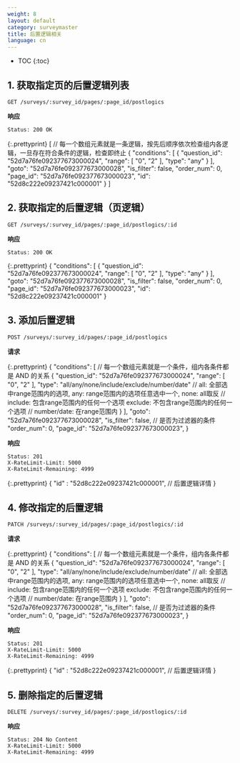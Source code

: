 ```yaml
---
weight: 8
layout: default
category: surveymaster
title: 后置逻辑相关
language: cn
---
```


* TOC
{:toc}

## 1. 获取指定页的后置逻辑列表
    GET /surveys/:survey_id/pages/:page_id/postlogics

**响应**

    Status: 200 OK

{:.prettyprint}
    [ // 每一个数组元素就是一条逻辑，按先后顺序依次检查组内各逻辑，一旦存在符合条件的逻辑，检查即终止
        {
            "conditions": [
                {
                    "question_id": "52d7a76fe092377673000024",
                    "range": [
                        "0",
                        "2"
                    ],
                    "type": "any"
                }
            ],
            "goto": "52d7a76fe092377673000028",
            "is_filter": false,
            "order_num": 0,
            "page_id": "52d7a76fe092377673000023",
            "id": "52d8c222e09237421c000001"
        }
    ]


## 2. 获取指定的后置逻辑（页逻辑）
    GET /surveys/:survey_id/pages/:page_id/postlogics/:id

**响应**

    Status: 200 OK

{:.prettyprint}
    {
        "conditions": [
            {
                "question_id": "52d7a76fe092377673000024",
                "range": [
                    "0",
                    "2"
                ],
                "type": "any"
            }
        ],
        "goto": "52d7a76fe092377673000028",
        "is_filter": false,
        "order_num": 0,
        "page_id": "52d7a76fe092377673000023",
        "id": "52d8c222e09237421c000001"
    }


## 3. 添加后置逻辑
    POST /surveys/:survey_id/pages/:page_id/postlogics

**请求**

{:.prettyprint}
    {
        "conditions": [ // 每一个数组元素就是一个条件，组内各条件都是 AND 的关系
            {
                "question_id": "52d7a76fe092377673000024",
                "range": [
                    "0",
                    "2"
                ],
                "type": "all/any/none/include/exclude/number/date"
                // all: 全部选中range范围内的选项, any: range范围内的选项任意选中一个, none: all取反
                // include: 包含range范围内的任何一个选项 exclude: 不包含range范围内的任何一个选项
                // number/date: 在range范围内
            }
        ],
        "goto": "52d7a76fe092377673000028",
        "is_filter": false, // 是否为过滤器的条件
        "order_num": 0,
        "page_id": "52d7a76fe092377673000023",
    }

**响应**

    Status: 201
    X-RateLimit-Limit: 5000
    X-RateLimit-Remaining: 4999

{:.prettyprint}
    {
        "id" : "52d8c222e09237421c000001",
        // 后置逻辑详情
    }


## 4. 修改指定的后置逻辑
    PATCH /surveys/:survey_id/pages/:page_id/postlogics/:id

**请求**

{:.prettyprint}
    {
        "conditions": [ // 每一个数组元素就是一个条件，组内各条件都是 AND 的关系
            {
                "question_id": "52d7a76fe092377673000024",
                "range": [
                    "0",
                    "2"
                ],
                "type": "all/any/none/include/exclude/number/date"
                // all: 全部选中range范围内的选项, any: range范围内的选项任意选中一个, none: all取反
                // include: 包含range范围内的任何一个选项 exclude: 不包含range范围内的任何一个选项
                // number/date: 在range范围内
            }
        ],
        "goto": "52d7a76fe092377673000028",
        "is_filter": false, // 是否为过滤器的条件
        "order_num": 0,
        "page_id": "52d7a76fe092377673000023",
    }

**响应**

    Status: 201
    X-RateLimit-Limit: 5000
    X-RateLimit-Remaining: 4999

{:.prettyprint}
    {
        "id" : "52d8c222e09237421c000001",
        // 后置逻辑详情
    }


## 5. 删除指定的后置逻辑
    DELETE /surveys/:survey_id/pages/:page_id/postlogics/:id

**响应**

    Status: 204 No Content
    X-RateLimit-Limit: 5000
    X-RateLimit-Remaining: 4999
